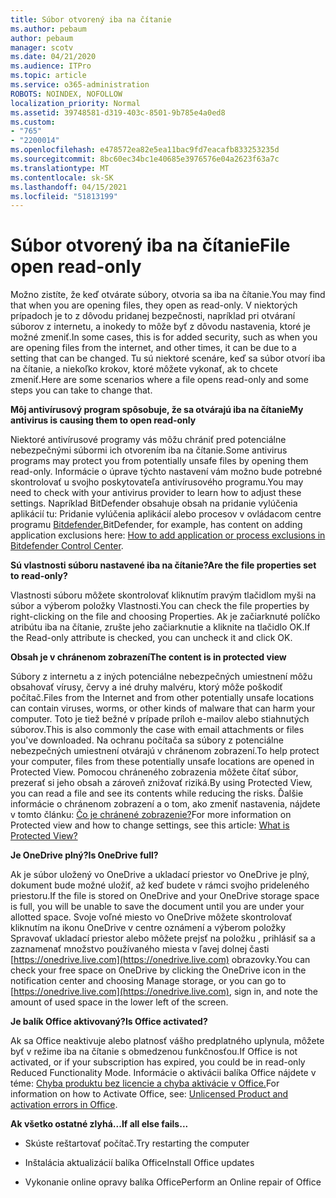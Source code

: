 ```yaml
---
title: Súbor otvorený iba na čítanie
ms.author: pebaum
author: pebaum
manager: scotv
ms.date: 04/21/2020
ms.audience: ITPro
ms.topic: article
ms.service: o365-administration
ROBOTS: NOINDEX, NOFOLLOW
localization_priority: Normal
ms.assetid: 39748581-d319-403c-8501-9b785e4a0ed8
ms.custom:
- "765"
- "2200014"
ms.openlocfilehash: e478572ea82e5ea11bac9fd7eacafb833253235d
ms.sourcegitcommit: 8bc60ec34bc1e40685e3976576e04a2623f63a7c
ms.translationtype: MT
ms.contentlocale: sk-SK
ms.lasthandoff: 04/15/2021
ms.locfileid: "51813199"
---
```

# <a name="file-open-read-only"></a><span data-ttu-id="7844d-102">Súbor otvorený iba na čítanie</span><span class="sxs-lookup"><span data-stu-id="7844d-102">File open read-only</span></span>

<span data-ttu-id="7844d-103">Možno zistíte, že keď otvárate súbory, otvoria sa iba na čítanie.</span><span class="sxs-lookup"><span data-stu-id="7844d-103">You may find that when you are opening files, they open as read-only.</span></span> <span data-ttu-id="7844d-104">V niektorých prípadoch je to z dôvodu pridanej bezpečnosti, napríklad pri otváraní súborov z internetu, a inokedy to môže byť z dôvodu nastavenia, ktoré je možné zmeniť.</span><span class="sxs-lookup"><span data-stu-id="7844d-104">In some cases, this is for added security, such as when you are opening files from the internet, and other times, it can be due to a setting that can be changed.</span></span> <span data-ttu-id="7844d-105">Tu sú niektoré scenáre, keď sa súbor otvorí iba na čítanie, a niekoľko krokov, ktoré môžete vykonať, ak to chcete zmeniť.</span><span class="sxs-lookup"><span data-stu-id="7844d-105">Here are some scenarios where a file opens read-only and some steps you can take to change that.</span></span>
  
 <span data-ttu-id="7844d-106">**Môj antivírusový program spôsobuje, že sa otvárajú iba na čítanie**</span><span class="sxs-lookup"><span data-stu-id="7844d-106">**My antivirus is causing them to open read-only**</span></span>
  
<span data-ttu-id="7844d-107">Niektoré antivírusové programy vás môžu chrániť pred potenciálne nebezpečnými súbormi ich otvorením iba na čítanie.</span><span class="sxs-lookup"><span data-stu-id="7844d-107">Some antivirus programs may protect you from potentially unsafe files by opening them read-only.</span></span> <span data-ttu-id="7844d-108">Informácie o úprave týchto nastavení vám možno bude potrebné skontrolovať u svojho poskytovateľa antivírusového programu.</span><span class="sxs-lookup"><span data-stu-id="7844d-108">You may need to check with your antivirus provider to learn how to adjust these settings.</span></span> <span data-ttu-id="7844d-109">Napríklad BitDefender obsahuje obsah na pridanie vylúčenia aplikácií tu: Pridanie vylúčenia aplikácií alebo procesov v ovládacom centre programu [Bitdefender.](https://aka.ms/AA6098i)</span><span class="sxs-lookup"><span data-stu-id="7844d-109">BitDefender, for example, has content on adding application exclusions here: [How to add application or process exclusions in Bitdefender Control Center](https://aka.ms/AA6098i).</span></span>
  
 <span data-ttu-id="7844d-110">**Sú vlastnosti súboru nastavené iba na čítanie?**</span><span class="sxs-lookup"><span data-stu-id="7844d-110">**Are the file properties set to read-only?**</span></span>
  
<span data-ttu-id="7844d-111">Vlastnosti súboru môžete skontrolovať kliknutím pravým tlačidlom myši na súbor a výberom položky Vlastnosti.</span><span class="sxs-lookup"><span data-stu-id="7844d-111">You can check the file properties by right-clicking on the file and choosing Properties.</span></span> <span data-ttu-id="7844d-112">Ak je začiarknuté políčko atribútu iba na čítanie, zrušte jeho začiarknutie a kliknite na tlačidlo OK.</span><span class="sxs-lookup"><span data-stu-id="7844d-112">If the Read-only attribute is checked, you can uncheck it and click OK.</span></span>
  
 <span data-ttu-id="7844d-113">**Obsah je v chránenom zobrazení**</span><span class="sxs-lookup"><span data-stu-id="7844d-113">**The content is in protected view**</span></span>
  
<span data-ttu-id="7844d-114">Súbory z internetu a z iných potenciálne nebezpečných umiestnení môžu obsahovať vírusy, červy a iné druhy malvéru, ktorý môže poškodiť počítač.</span><span class="sxs-lookup"><span data-stu-id="7844d-114">Files from the Internet and from other potentially unsafe locations can contain viruses, worms, or other kinds of malware that can harm your computer.</span></span> <span data-ttu-id="7844d-115">Toto je tiež bežné v prípade príloh e-mailov alebo stiahnutých súborov.</span><span class="sxs-lookup"><span data-stu-id="7844d-115">This is also commonly the case with email attachments or files you've downloaded.</span></span> <span data-ttu-id="7844d-116">Na ochranu počítača sa súbory z potenciálne nebezpečných umiestnení otvárajú v chránenom zobrazení.</span><span class="sxs-lookup"><span data-stu-id="7844d-116">To help protect your computer, files from these potentially unsafe locations are opened in Protected View.</span></span> <span data-ttu-id="7844d-117">Pomocou chráneného zobrazenia môžete čítať súbor, prezerať si jeho obsah a zároveň znižovať riziká.</span><span class="sxs-lookup"><span data-stu-id="7844d-117">By using Protected View, you can read a file and see its contents while reducing the risks.</span></span> <span data-ttu-id="7844d-118">Ďalšie informácie o chránenom zobrazení a o tom, ako zmeniť nastavenia, nájdete v tomto článku: [Čo je chránené zobrazenie?](https://support.office.com/article/d6f09ac7-e6b9-4495-8e43-2bbcdbcb6653)</span><span class="sxs-lookup"><span data-stu-id="7844d-118">For more information on Protected view and how to change settings, see this article: [What is Protected View?](https://support.office.com/article/d6f09ac7-e6b9-4495-8e43-2bbcdbcb6653)</span></span>
  
 <span data-ttu-id="7844d-119">**Je OneDrive plný?**</span><span class="sxs-lookup"><span data-stu-id="7844d-119">**Is OneDrive full?**</span></span>
  
<span data-ttu-id="7844d-120">Ak je súbor uložený vo OneDrive a ukladací priestor vo OneDrive je plný, dokument bude možné uložiť, až keď budete v rámci svojho prideleného priestoru.</span><span class="sxs-lookup"><span data-stu-id="7844d-120">If the file is stored on OneDrive and your OneDrive storage space is full, you will be unable to save the document until you are under your allotted space.</span></span> <span data-ttu-id="7844d-121">Svoje voľné miesto vo OneDrive môžete skontrolovať kliknutím na ikonu OneDrive v centre oznámení a výberom položky Spravovať ukladací priestor alebo môžete prejsť na položku , prihlásiť sa a zaznamenať množstvo používaného miesta v ľavej dolnej časti [https://onedrive.live.com](https://onedrive.live.com) obrazovky.</span><span class="sxs-lookup"><span data-stu-id="7844d-121">You can check your free space on OneDrive by clicking the OneDrive icon in the notification center and choosing Manage storage, or you can go to [https://onedrive.live.com](https://onedrive.live.com), sign in, and note the amount of used space in the lower left of the screen.</span></span>
  
 <span data-ttu-id="7844d-122">**Je balík Office aktivovaný?**</span><span class="sxs-lookup"><span data-stu-id="7844d-122">**Is Office activated?**</span></span>
  
<span data-ttu-id="7844d-123">Ak sa Office neaktivuje alebo platnosť vášho predplatného uplynula, môžete byť v režime iba na čítanie s obmedzenou funkčnosťou.</span><span class="sxs-lookup"><span data-stu-id="7844d-123">If Office is not activated, or if your subscription has expired, you could be in read-only Reduced Functionality Mode.</span></span> <span data-ttu-id="7844d-124">Informácie o aktivácii balíka Office nájdete v téme: [Chyba produktu bez licencie a chyba aktivácie v Office.](https://support.office.com/article/0d23d3c0-c19c-4b2f-9845-5344fedc4380)</span><span class="sxs-lookup"><span data-stu-id="7844d-124">For information on how to Activate Office, see: [Unlicensed Product and activation errors in Office](https://support.office.com/article/0d23d3c0-c19c-4b2f-9845-5344fedc4380).</span></span>
  
 <span data-ttu-id="7844d-125">**Ak všetko ostatné zlyhá...**</span><span class="sxs-lookup"><span data-stu-id="7844d-125">**If all else fails...**</span></span>
  
- <span data-ttu-id="7844d-126">Skúste reštartovať počítač.</span><span class="sxs-lookup"><span data-stu-id="7844d-126">Try restarting the computer</span></span>
    
- <span data-ttu-id="7844d-127">Inštalácia aktualizácií balíka Office</span><span class="sxs-lookup"><span data-stu-id="7844d-127">Install Office updates</span></span>
    
- <span data-ttu-id="7844d-128">Vykonanie online opravy balíka Office</span><span class="sxs-lookup"><span data-stu-id="7844d-128">Perform an Online repair of Office</span></span>
    

